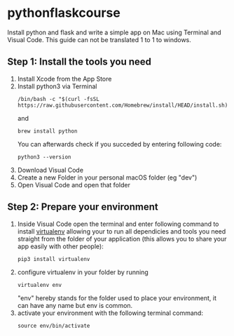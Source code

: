 # pythonflaskcourse
Install python and flask and write a simple app on Mac using Terminal and Visual Code. This guide can not be translated 1 to 1 to windows. 

## Step 1: Install the tools you need
1. Install Xcode from the App Store
2. Install python3 via Terminal
    ```console
    /bin/bash -c "$(curl -fsSL https://raw.githubusercontent.com/Homebrew/install/HEAD/install.sh)"
    ```
    and 
    ```console
    brew install python
    ```
    You can afterwards check if you succeded by entering following code:
    ```console
    python3 --version
    ```
4. Download Visual Code
5. Create a new Folder in your personal macOS folder (eg "dev")
6. Open Visual Code and open that folder

## Step 2: Prepare your environment
1. Inside Visual Code open the terminal and enter following command to install [virtualenv](https://github.com/pypa/virtualenv) allowing your to run all dependicies and tools you need straight from the folder of your application (this allows you to share your app easily with other people): 
    ```console
    pip3 install virtualenv
    ```
2. configure virtualenv in your folder by running
    ```console
    virtualenv env
    ```
    "env" hereby stands for the folder used to place your environment, it can have any name but env is       common.
3. activate your environment with the following terminal command: 
    ```console
    source env/bin/activate
    ```
  

